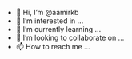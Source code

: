 - 👋 Hi, I’m @aamirkb
- 👀 I’m interested in ...
- 🌱 I’m currently learning ...
- 💞️ I’m looking to collaborate on ...
- 📫 How to reach me ...

<!---
aamirkb/aamirkb is a ✨ special ✨ repository because its `README.md` (this file) appears on your GitHub profile.
You can click the Preview link to take a look at your changes.
--->
